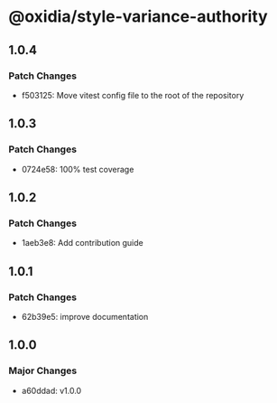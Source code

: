 # @oxidia/style-variance-authority

## 1.0.4

### Patch Changes

- f503125: Move vitest config file to the root of the repository

## 1.0.3

### Patch Changes

- 0724e58: 100% test coverage

## 1.0.2

### Patch Changes

- 1aeb3e8: Add contribution guide

## 1.0.1

### Patch Changes

- 62b39e5: improve documentation

## 1.0.0

### Major Changes

- a60ddad: v1.0.0
